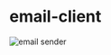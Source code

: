 # email-client

![email sender](https://user-images.githubusercontent.com/96924468/185682703-462bf371-b847-4976-97bf-bf1547fced4f.png)
